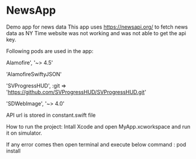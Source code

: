 # NewsApp
Demo app for news data
This app uses https://newsapi.org/ to fetch news data as NY Time website was not working and was not able to get the api key.

Following pods are used in the app:

 Alamofire', '~> 4.5'
 
 'AlamofireSwiftyJSON'
 
 'SVProgressHUD', :git => 'https://github.com/SVProgressHUD/SVProgressHUD.git'
 
 'SDWebImage', '~> 4.0'

API url is stored in constant.swift file

How to run the project:
Intall Xcode and open MyApp.xcworkspace and run it on simulator.

If any error comes then open terminal and execute below command : pod install
